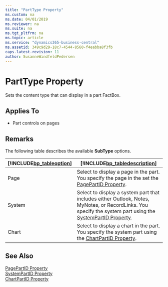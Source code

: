 ```yaml
---
title: "PartType Property"
ms.custom: na
ms.date: 04/01/2019
ms.reviewer: na
ms.suite: na
ms.tgt_pltfrm: na
ms.topic: article
ms.service: "dynamics365-business-central"
ms.assetid: 349c9d29-18c7-4544-8560-f4eabba8f3fb
caps.latest.revision: 11
author: SusanneWindfeldPedersen
---
```


# PartType Property
Sets the content type that can display in a part FactBox.  

<!-- This property does not appli to AL. -->
  
## Applies To  
  
-   Part controls on pages  
  
## Remarks
 The following table describes the available **SubType** options.  
  
|[!INCLUDE[bp_tableoption](../includes/bp_tableoption_md.md)]|[!INCLUDE[bp_tabledescription](../includes/bp_tabledescription_md.md)]|  
|----------------------------------|---------------------------------------|  
|Page|Select to display a page in the part. You specify the page in the set the [PagePartID Property](devenv-pagepartid-property.md).|  
|System|Select to display a system part that includes either Outlook, Notes, MyNotes, or RecordLinks. You specify the system part using the [SystemPartID Property](devenv-systempartid-property.md).|  
|Chart|Select to display a chart in the part. You specify the system part using the [ChartPartID Property](devenv-chartpartid-property.md).|  
<!-- //NAV  
> [!NOTE]  
>  System and Chart options are not supported by the [!INCLUDE[nav_web](../includes/nav_web_md.md)]. If the page is displayed in the [!INCLUDE[nav_web](../includes/nav_web_md.md)], then the property is ignored.  
-->  
## See Also  
 [PagePartID Property](devenv-pagepartid-property.md)   
 [SystemPartID Property](devenv-systempartid-property.md)   
 [ChartPartID Property](devenv-chartpartid-property.md)